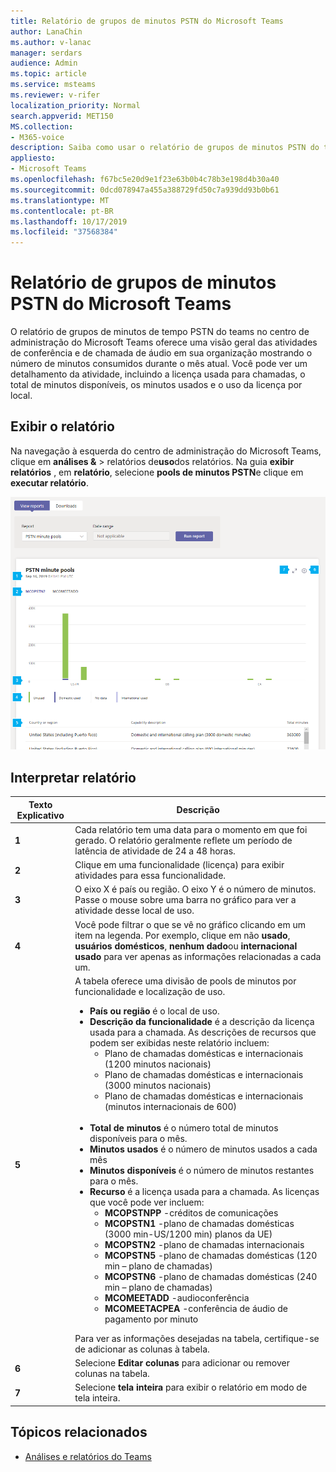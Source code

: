```yaml
---
title: Relatório de grupos de minutos PSTN do Microsoft Teams
author: LanaChin
ms.author: v-lanac
manager: serdars
audience: Admin
ms.topic: article
ms.service: msteams
ms.reviewer: v-rifer
localization_priority: Normal
search.appverid: MET150
MS.collection:
- M365-voice
description: Saiba como usar o relatório de grupos de minutos PSTN do teams no centro de administração do Microsoft Teams para ver o número de minutos consumidos durante o mês atual em sua organização.
appliesto:
- Microsoft Teams
ms.openlocfilehash: f67bc5e20d9e1f23e63b0b4c78b3e198d4b30a40
ms.sourcegitcommit: 0dcd078947a455a388729fd50c7a939dd93b0b61
ms.translationtype: MT
ms.contentlocale: pt-BR
ms.lasthandoff: 10/17/2019
ms.locfileid: "37568384"
---
```

# <a name="microsoft-teams-pstn-minute-pools-report"></a>Relatório de grupos de minutos PSTN do Microsoft Teams

O relatório de grupos de minutos de tempo PSTN do teams no centro de administração do Microsoft Teams oferece uma visão geral das atividades de conferência e de chamada de áudio em sua organização mostrando o número de minutos consumidos durante o mês atual. Você pode ver um detalhamento da atividade, incluindo a licença usada para chamadas, o total de minutos disponíveis, os minutos usados e o uso da licença por local.

## <a name="view-the-report"></a>Exibir o relatório

Na navegação à esquerda do centro de administração do Microsoft Teams, clique em **análises &** > relatórios de**uso**dos relatórios. Na guia **exibir relatórios** , em **relatório**, selecione **pools de minutos PSTN**e clique em **executar relatório**.

![Captura de tela do relatório de grupos de minutos PSTN do teams no centro de administração](../media/teams-reports-pstn-minute-pools-with-callouts.png "Captura de tela do relatório de grupos de minutos PSTN do teams no centro de administração do Microsoft Teams com textos explicativos numerados")

## <a name="interpret-the-report"></a>Interpretar relatório

|Texto Explicativo |Descrição  |
|--------|-------------|
|**1**   |Cada relatório tem uma data para o momento em que foi gerado. O relatório geralmente reflete um período de latência de atividade de 24 a 48 horas. |
|**2**   |Clique em uma funcionalidade (licença) para exibir atividades para essa funcionalidade. |
|**3**   |O eixo X é país ou região. O eixo Y é o número de minutos. <br>Passe o mouse sobre uma barra no gráfico para ver a atividade desse local de uso.  |
|**4**   |Você pode filtrar o que se vê no gráfico clicando em um item na legenda. Por exemplo, clique em não **usado**, **usuários domésticos**, **nenhum dado**ou **internacional usado** para ver apenas as informações relacionadas a cada um. |
|**5**   |A tabela oferece uma divisão de pools de minutos por funcionalidade e localização de uso. <ul><li>**País ou região** é o local de uso. </li><li>**Descrição da funcionalidade** é a descrição da licença usada para a chamada.  As descrições de recursos que podem ser exibidas neste relatório incluem: <ul><li>Plano de chamadas domésticas e internacionais (1200 minutos nacionais)</li><li>Plano de chamadas domésticas e internacionais (3000 minutos nacionais)</li><li>Plano de chamadas domésticas e internacionais (minutos internacionais de 600)</li></ul></li><br><li>**Total de minutos** é o número total de minutos disponíveis para o mês.</li><li>**Minutos usados** é o número de minutos usados a cada mês</li> <li>**Minutos disponíveis** é o número de minutos restantes para o mês.</li><li>**Recurso** é a licença usada para a chamada. As licenças que você pode ver incluem:<ul><li>**MCOPSTNPP** -créditos de comunicações</li><li>**MCOPSTN1** -plano de chamadas domésticas (3000 min-US/1200 min) planos da UE)</li><li>**MCOPSTN2** -plano de chamadas internacionais</li><li>**MCOPSTN5** -plano de chamadas domésticas (120 min – plano de chamadas)</li><li>**MCOPSTN6** -plano de chamadas domésticas (240 min – plano de chamadas)</li><li>**MCOMEETADD** -audioconferência</li><li>**MCOMEETACPEA** -conferência de áudio de pagamento por minuto</li></ul></li> </ul> Para ver as informações desejadas na tabela, certifique-se de adicionar as colunas à tabela.|
|**6**   |Selecione **Editar colunas** para adicionar ou remover colunas na tabela.|
|**7**   |Selecione **tela inteira** para exibir o relatório em modo de tela inteira.|

## <a name="related-topics"></a>Tópicos relacionados

- [Análises e relatórios do Teams](teams-reporting-reference.md)